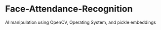 # Face-Attendance-Recognition
AI manipulation using OpenCV, Operating System, and pickle embeddings
